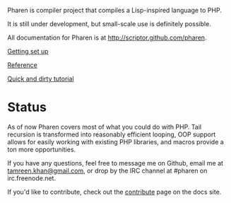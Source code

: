 Pharen is compiler project that compiles a Lisp-inspired language to PHP.

It is still under development, but small-scale use is definitely possible.

All documentation for Pharen is at http://scriptor.github.com/pharen.

[Getting set up](http://scriptor.github.com/pharen/download.html)

[Reference](http://scriptor.github.com/pharen/reference.html)

[Quick and dirty tutorial](http://scriptor.github.com/pharen/tutorial.html)

Status
======
As of now Pharen covers most of what you could do with PHP. Tail recursion is transformed
into reasonably efficient looping, OOP support allows for easily working with existing
PHP libraries, and macros provide a ton more opportunities.

If you have any questions, feel free to message me on Github, email me at tamreen.khan@gmail.com,
or drop by the IRC channel at #pharen on irc.freenode.net.

If you'd like to contribute, check out the [contribute](http://scriptor.github.com/pharen/contribute.html)
page on the docs site.
